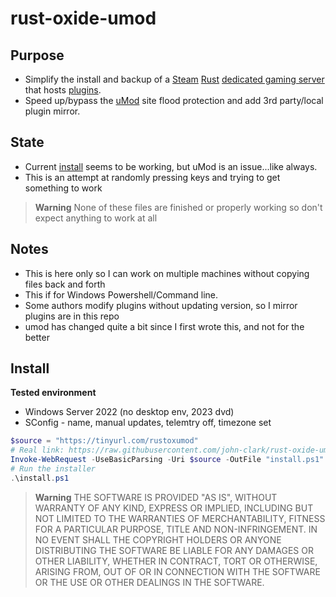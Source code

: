 
# rust-oxide-umod

## Purpose

* Simplify the install and backup of a [Steam](https://store.steampowered.com/) [Rust](https://rust.facepunch.com/) [dedicated gaming server](https://developer.valvesoftware.com/wiki/Rust_Dedicated_Server) that hosts [plugins](https://umod.org/plugins?categories=rust).
* Speed up/bypass the [uMod](https://umod.org/) site flood protection and add 3rd party/local plugin mirror.

## State

* Current [install](#install) seems to be working, but uMod is an issue...like always.
* This is an attempt at randomly pressing keys and trying to get something to work
> **Warning** None of these files are finished or properly working so don't expect anything to work at all

## Notes

* This is here only so I can work on multiple machines without copying files back and forth
* This if for Windows Powershell/Command line. 
* Some authors modify plugins without updating version, so I mirror plugins are in this repo
* umod has changed quite a bit since I first wrote this, and not for the better

## Install

**Tested environment**

* Windows Server 2022 (no desktop env, 2023 dvd)
* SConfig - name, manual updates, telemtry off, timezone set

```powershell
$source = "https://tinyurl.com/rustoxumod"
# Real link: https://raw.githubusercontent.com/john-clark/rust-oxide-umod/master/install.ps1
Invoke-WebRequest -UseBasicParsing -Uri $source -OutFile "install.ps1"
# Run the installer
.\install.ps1
```

> **Warning** THE SOFTWARE IS PROVIDED "AS IS", WITHOUT WARRANTY OF ANY KIND, EXPRESS OR IMPLIED, INCLUDING BUT NOT LIMITED TO THE WARRANTIES OF MERCHANTABILITY, FITNESS FOR A PARTICULAR PURPOSE, TITLE AND NON-INFRINGEMENT. IN NO EVENT SHALL THE COPYRIGHT HOLDERS OR ANYONE DISTRIBUTING THE SOFTWARE BE LIABLE FOR ANY DAMAGES OR OTHER LIABILITY, WHETHER IN CONTRACT, TORT OR OTHERWISE, ARISING FROM, OUT OF OR IN CONNECTION WITH THE SOFTWARE OR THE USE OR OTHER DEALINGS IN THE SOFTWARE.

